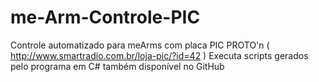 # me-Arm-Controle-PIC
Controle automatizado para meArms com placa PIC PROTO'n ( http://www.smartradio.com.br/loja-pic/?id=42 )
Executa scripts gerados pelo programa em C# também disponível no GitHub


